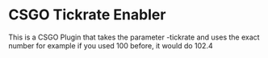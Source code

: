 # CSGO Tickrate Enabler

This is a CSGO Plugin that takes the parameter -tickrate and uses the exact number for example if you used 100 before, it would do 102.4
